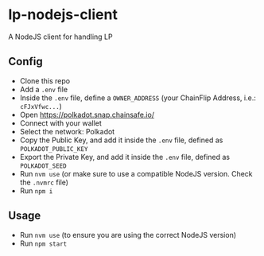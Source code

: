 # lp-nodejs-client

A NodeJS client for handling LP

## Config

- Clone this repo
- Add a `.env` file
- Inside the `.env` file, define a `OWNER_ADDRESS` (your ChainFlip Address, i.e.: `cFJxVfwc...`)
- Open https://polkadot.snap.chainsafe.io/
- Connect with your wallet
- Select the network: Polkadot
- Copy the Public Key, and add it inside the `.env` file, defined as `POLKADOT_PUBLIC_KEY`
- Export the Private Key, and add it inside the `.env` file, defined as `POLKADOT_SEED`
- Run `nvm use` (or make sure to use a compatible NodeJS version. Check the `.nvmrc` file)
- Run `npm i`

## Usage

- Run `nvm use` (to ensure you are using the correct NodeJS version)
- Run `npm start`
